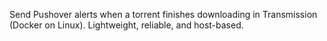 Send Pushover alerts when a torrent finishes downloading in Transmission (Docker on Linux). Lightweight, reliable, and host-based.